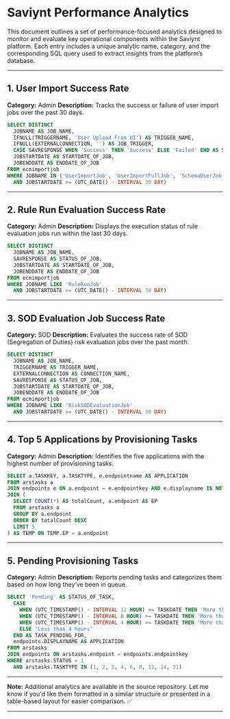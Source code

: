 # Saviynt Performance Analytics

This document outlines a set of performance-focused analytics designed to monitor and evaluate key operational components within the Saviynt platform. Each entry includes a unique analytic name, category, and the corresponding SQL query used to extract insights from the platform’s database.

---

## 1. **User Import Success Rate**

**Category:** Admin
**Description:** Tracks the success or failure of user import jobs over the past 30 days.

```sql
SELECT DISTINCT
  JOBNAME AS JOB_NAME,
  IFNULL(TRIGGERNAME, 'User Upload From UI') AS TRIGGER_NAME,
  IFNULL(EXTERNALCONNECTION, '') AS JOB_TRIGGER,
  CASE SAVRESPONSE WHEN 'Success' THEN 'Success' ELSE 'Failed' END AS STATUS_OF_JOB,
  JOBSTARTDATE AS STARTDATE_OF_JOB,
  JOBENDDATE AS ENDDATE_OF_JOB
FROM ecmimportjob
WHERE JOBNAME IN ('UserImportJob', 'UserImportFullJob', 'SchemaUserJob')
  AND JOBSTARTDATE >= (UTC_DATE() - INTERVAL 30 DAY)
```

---

## 2. **Rule Run Evaluation Success Rate**

**Category:** Admin
**Description:** Displays the execution status of rule evaluation jobs run within the last 30 days.

```sql
SELECT DISTINCT
  JOBNAME AS JOB_NAME,
  SAVRESPONSE AS STATUS_OF_JOB,
  JOBSTARTDATE AS STARTDATE_OF_JOB,
  JOBENDDATE AS ENDDATE_OF_JOB
FROM ecmimportjob
WHERE JOBNAME LIKE 'RuleRunJob'
  AND JOBSTARTDATE >= (UTC_DATE() - INTERVAL 30 DAY)
```

---

## 3. **SOD Evaluation Job Success Rate**

**Category:** SOD
**Description:** Evaluates the success rate of SOD (Segregation of Duties) risk evaluation jobs over the past month.

```sql
SELECT DISTINCT
  JOBNAME AS JOB_NAME,
  TRIGGERNAME AS TRIGGER_NAME,
  EXTERNALCONNECTION AS CONNECTION_NAME,
  SAVRESPONSE AS STATUS_OF_JOB,
  JOBSTARTDATE AS STARTDATE_OF_JOB,
  JOBENDDATE AS ENDDATE_OF_JOB
FROM ecmimportjob
WHERE JOBNAME LIKE 'RiskSODEvaluationJob'
  AND JOBSTARTDATE >= (UTC_DATE() - INTERVAL 30 DAY)
```

---

## 4. **Top 5 Applications by Provisioning Tasks**

**Category:** Admin
**Description:** Identifies the five applications with the highest number of provisioning tasks.

```sql
SELECT a.TASKKEY, a.TASKTYPE, e.endpointname AS APPLICATION
FROM arstasks a
JOIN endpoints e ON a.endpoint = e.endpointkey AND e.displayname IS NOT NULL
JOIN (
  SELECT COUNT(*) AS totalCount, a.endpoint AS EP
  FROM arstasks a
  GROUP BY a.endpoint
  ORDER BY totalCount DESC
  LIMIT 5
) AS TEMP ON TEMP.EP = a.endpoint
```

---

## 5. **Pending Provisioning Tasks**

**Category:** Admin
**Description:** Reports pending tasks and categorizes them based on how long they’ve been in queue.

```sql
SELECT 'Pending' AS STATUS_OF_TASK,
  CASE
    WHEN (UTC_TIMESTAMP() - INTERVAL 12 HOUR) >= TASKDATE THEN 'More than 12 Hours'
    WHEN (UTC_TIMESTAMP() - INTERVAL 8 HOUR) >= TASKDATE THEN 'More than 8 Hours'
    WHEN (UTC_TIMESTAMP() - INTERVAL 4 HOUR) >= TASKDATE THEN 'More than 4 Hours'
    ELSE 'Less than 4 hours'
  END AS TASK_PENDING_FOR,
  endpoints.DISPLAYNAME AS APPLICATION
FROM arstasks
JOIN endpoints ON arstasks.endpoint = endpoints.endpointkey
WHERE arstasks.STATUS = 1
  AND arstasks.TASKTYPE IN (1, 2, 3, 4, 6, 8, 12, 14, 31)
```

---

**Note:** Additional analytics are available in the source repository. Let me know if you'd like them formatted in a similar structure or presented in a table-based layout for easier comparison. ✅

---